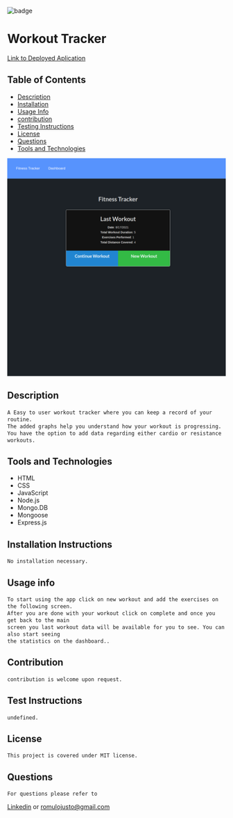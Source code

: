 ![badge](https://img.shields.io/static/v1?label=license&message=MIT&color=<green>)

# Workout Tracker
[Link to Deployed Aplication]( https://safe-hollows-12551.herokuapp.com/)

## Table of Contents
    
* [Description](#description)
* [Installation](#installation-instructions)
* [Usage Info](#usage-info)
* [contribution](#contribution)
* [Testing Instructions](#test-instructions)
* [License](#license)
* [Questions](#questions)
* [Tools and Technologies](#tools-and-technologies)    

![Screenshot](./public/assets/screenshot.png) 
    



## Description
    A Easy to user workout tracker where you can keep a record of your routine.
    The added graphs help you understand how your workout is progressing. 
    You have the option to add data regarding either cardio or resistance workouts.
    
## Tools and Technologies

* HTML
* CSS
* JavaScript
* Node.js
* Mongo.DB
* Mongoose
* Express.js

## Installation Instructions
    No installation necessary. 

## Usage info
    To start using the app click on new workout and add the exercises on the following screen.
    After you are done with your workout click on complete and once you get back to the main 
    screen you last workout data will be available for you to see. You can also start seeing 
    the statistics on the dashboard..

## Contribution
    contribution is welcome upon request.

## Test Instructions
    undefined.    

## License
    This project is covered under MIT license.

## Questions
    For questions please refer to 
[Linkedin](https://www.linkedin.com/in/romulo-goncalves-45602539/)
    or
    romulojusto@gmail.com
    
